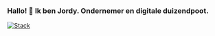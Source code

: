 ### Hallo! 👋 Ik ben Jordy. Ondernemer en digitale duizendpoot.

<!--
**jwjdaamen/jwjdaamen** is a ✨ _special_ ✨ repository because its `README.md` (this file) appears on your GitHub profile.

Here are some ideas to get you started:

- 🔭 I’m currently working on ...
- 🌱 I’m currently learning ...
- 👯 I’m looking to collaborate on ...
- 🤔 I’m looking for help with ...
- 💬 Ask me about ...
- 📫 How to reach me: ...
- 😄 Pronouns: ...
- ⚡ Fun fact: ...
-->

[![Stack](https://skillicons.dev/icons?i=html,css,sass,js,php,wordpress,vue,nuxt,git,ps,ai,xd,ae&perline=8)](https://skillicons.dev)
